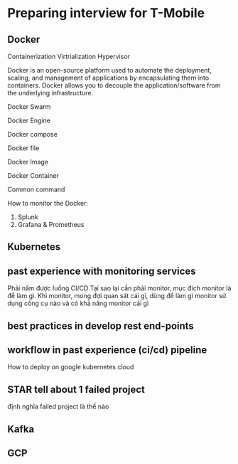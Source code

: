 # Preparing interview for T-Mobile
## Docker

Containerization
Virtrialization
Hypervisor

Docker is an open-source platform used to automate the deployment, scaling, and management of applications by encapsulating them into containers. Docker allows you to decouple the application/software from the underlying infrastructure.

Docker Swarm 

Docker Engine

Docker compose

Docker file

Docker Image

Docker Container

Common command

How to monitor the Docker:
1. Splunk
2. Grafana & Prometheus
   
## Kubernetes
## past experience with monitoring services
Phải nắm được luồng CI/CD 
Tại sao lại cần phải monitor, mục đích monitor là để làm gì. Khi monitor, mong đợi quan sát cái gì, dùng để làm gì
monitor sử dụng công cụ nào và có khả năng monitor cái gì

## best practices in develop rest end-points
## workflow in past experience (ci/cd) pipeline
How to deploy on google kubernetes cloud
## STAR tell about 1 failed project
định nghĩa failed project là thế nào
## Kafka
## GCP 
